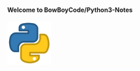 #### Welcome to BowBoyCode/Python3-Notes

<img src="images/pylogo.png" width=100>
<!-- ![](images/pylogo.png) -->























